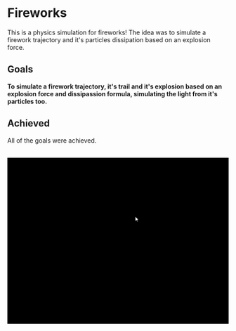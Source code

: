 # Fireworks
This is a physics simulation for fireworks! The idea was to simulate a firework trajectory and it's particles dissipation based on an explosion force.

<h2> Goals </h2>
<p>
	<b> To simulate a firework trajectory, it's trail and it's explosion based on an explosion force and dissipassion formula, simulating the light from it's particles too. </b>
</p>

<h2> Achieved </h2>
<p>
  All of the goals were achieved.
</p>

<br>
<img src="data/example.gif">
